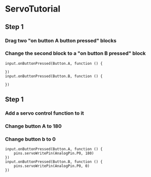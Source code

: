 # ServoTutorial
## Step 1
### Drag two "on button A button pressed" blocks 
### Change the second block to a "on button B pressed" block
```blocks
input.onButtonPressed(Button.A, function () {
	
})
input.onButtonPressed(Button.B, function () {
	
})
```

## Step 1
### Add a servo control function to it
### Change button A to 180
### Change button b to 0
```blocks
input.onButtonPressed(Button.A, function () {
    pins.servoWritePin(AnalogPin.P0, 180)
})
input.onButtonPressed(Button.B, function () {
    pins.servoWritePin(AnalogPin.P0, 0)
})
```